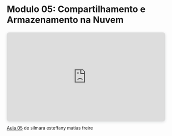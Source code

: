 # Modulo 05: Compartilhamento e Armazenamento na Nuvem 

<div style="position: relative; width: 100%; height: 0; padding-top: 56.2500%;
 padding-bottom: 0; box-shadow: 0 2px 8px 0 rgba(63,69,81,0.16); margin-top: 1.6em; margin-bottom: 0.9em; overflow: hidden;
 border-radius: 8px; will-change: transform;">
  <iframe loading="lazy" style="position: absolute; width: 100%; height: 100%; top: 0; left: 0; border: none; padding: 0;margin: 0;"
    src="https://www.canva.com/design/DAGTjOdBink/dwb-hSWemaiN-snjIuriUQ/view?embed" allowfullscreen="allowfullscreen" allow="fullscreen">
  </iframe>
</div>
<a href="https:&#x2F;&#x2F;www.canva.com&#x2F;design&#x2F;DAGTjOdBink&#x2F;dwb-hSWemaiN-snjIuriUQ&#x2F;view?utm_content=DAGTjOdBink&amp;utm_campaign=designshare&amp;utm_medium=embeds&amp;utm_source=link" target="_blank" rel="noopener">Aula 05</a> de silmara esteffany matias freire